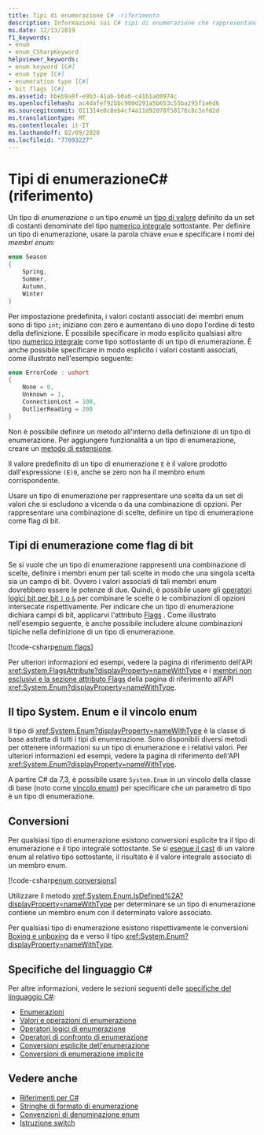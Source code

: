 ```yaml
---
title: Tipi di enumerazione C# -riferimento
description: Informazioni sui C# tipi di enumerazione che rappresentano una scelta o una combinazione di scelte
ms.date: 12/13/2019
f1_keywords:
- enum
- enum_CSharpKeyword
helpviewer_keywords:
- enum keyword [C#]
- enum type [C#]
- enumeration type [C#]
- bit flags [C#]
ms.assetid: bbeb9a0f-e9b3-41ab-b0a6-c41b1a08974c
ms.openlocfilehash: ac4dafef92bbc900d291a5b653c55ba295f1a6d6
ms.sourcegitcommit: 011314e0c8eb4cf4a11d92078f58176c8c3efd2d
ms.translationtype: MT
ms.contentlocale: it-IT
ms.lasthandoff: 02/09/2020
ms.locfileid: "77093227"
---
```

# <a name="enumeration-types-c-reference"></a>Tipi di enumerazioneC# (riferimento)

Un tipo di *enumerazione* o un tipo *enum*è un [tipo di valore](value-types.md) definito da un set di costanti denominate del tipo [numerico integrale](integral-numeric-types.md) sottostante. Per definire un tipo di enumerazione, usare la parola chiave `enum` e specificare i nomi dei *membri enum*:

```csharp
enum Season
{
    Spring,
    Summer,
    Autumn,
    Winter
}
```

Per impostazione predefinita, i valori costanti associati dei membri enum sono di tipo `int`; iniziano con zero e aumentano di uno dopo l'ordine di testo della definizione. È possibile specificare in modo esplicito qualsiasi altro tipo [numerico integrale](integral-numeric-types.md) come tipo sottostante di un tipo di enumerazione. È anche possibile specificare in modo esplicito i valori costanti associati, come illustrato nell'esempio seguente:

```csharp
enum ErrorCode : ushort
{
    None = 0,
    Unknown = 1,
    ConnectionLost = 100,
    OutlierReading = 200
}
```

Non è possibile definire un metodo all'interno della definizione di un tipo di enumerazione. Per aggiungere funzionalità a un tipo di enumerazione, creare un [metodo di estensione](../../programming-guide/classes-and-structs/extension-methods.md).

Il valore predefinito di un tipo di enumerazione `E` è il valore prodotto dall'espressione `(E)0`, anche se zero non ha il membro enum corrispondente.

Usare un tipo di enumerazione per rappresentare una scelta da un set di valori che si escludono a vicenda o da una combinazione di opzioni. Per rappresentare una combinazione di scelte, definire un tipo di enumerazione come flag di bit.

## <a name="enumeration-types-as-bit-flags"></a>Tipi di enumerazione come flag di bit

Se si vuole che un tipo di enumerazione rappresenti una combinazione di scelte, definire i membri enum per tali scelte in modo che una singola scelta sia un campo di bit. Ovvero i valori associati di tali membri enum dovrebbero essere le potenze di due. Quindi, è possibile usare gli [operatori logici bit per bit `|` o `&`](../operators/bitwise-and-shift-operators.md#enumeration-logical-operators) per combinare le scelte o le combinazioni di opzioni intersecate rispettivamente. Per indicare che un tipo di enumerazione dichiara campi di bit, applicarvi l'attributo [Flags](xref:System.FlagsAttribute) . Come illustrato nell'esempio seguente, è anche possibile includere alcune combinazioni tipiche nella definizione di un tipo di enumerazione.

[!code-csharp[enum flags](~/samples/csharp/language-reference/builtin-types/EnumType.cs#Flags)]

Per ulteriori informazioni ed esempi, vedere la pagina di riferimento dell'API <xref:System.FlagsAttribute?displayProperty=nameWithType> e i [membri non esclusivi e la sezione attributo Flags](/dotnet/api/system.enum#non-exclusive-members-and-the-flags-attribute) della pagina di riferimento all'API <xref:System.Enum?displayProperty=nameWithType>.

## <a name="the-systemenum-type-and-enum-constraint"></a>Il tipo System. Enum e il vincolo enum

Il tipo di <xref:System.Enum?displayProperty=nameWithType> è la classe di base astratta di tutti i tipi di enumerazione. Sono disponibili diversi metodi per ottenere informazioni su un tipo di enumerazione e i relativi valori. Per ulteriori informazioni ed esempi, vedere la pagina di riferimento dell'API <xref:System.Enum?displayProperty=nameWithType>.

A partire C# da 7,3, è possibile usare `System.Enum` in un vincolo della classe di base (noto come [vincolo enum](../../programming-guide/generics/constraints-on-type-parameters.md#enum-constraints)) per specificare che un parametro di tipo è un tipo di enumerazione.

## <a name="conversions"></a>Conversioni

Per qualsiasi tipo di enumerazione esistono conversioni esplicite tra il tipo di enumerazione e il tipo integrale sottostante. Se si [esegue il cast](../operators/type-testing-and-cast.md#cast-operator-) di un valore enum al relativo tipo sottostante, il risultato è il valore integrale associato di un membro enum.

[!code-csharp[enum conversions](~/samples/csharp/language-reference/builtin-types/EnumType.cs#Conversions)]

Utilizzare il metodo <xref:System.Enum.IsDefined%2A?displayProperty=nameWithType> per determinare se un tipo di enumerazione contiene un membro enum con il determinato valore associato.

Per qualsiasi tipo di enumerazione esistono rispettivamente le conversioni [Boxing e unboxing](../../programming-guide/types/boxing-and-unboxing.md) da e verso il tipo <xref:System.Enum?displayProperty=nameWithType>.

## <a name="c-language-specification"></a>Specifiche del linguaggio C#

Per altre informazioni, vedere le sezioni seguenti delle [specifiche del linguaggio C#](~/_csharplang/spec/introduction.md):

- [Enumerazioni](~/_csharplang/spec/enums.md)
- [Valori e operazioni di enumerazione](~/_csharplang/spec/enums.md#enum-values-and-operations)
- [Operatori logici di enumerazione](~/_csharplang/spec/expressions.md#enumeration-logical-operators)
- [Operatori di confronto di enumerazione](~/_csharplang/spec/expressions.md#enumeration-comparison-operators)
- [Conversioni esplicite dell'enumerazione](~/_csharplang/spec/conversions.md#explicit-enumeration-conversions)
- [Conversioni di enumerazione implicite](~/_csharplang/spec/conversions.md#implicit-enumeration-conversions)

## <a name="see-also"></a>Vedere anche

- [Riferimenti per C#](../index.md)
- [Stringhe di formato di enumerazione](../../../standard/base-types/enumeration-format-strings.md)
- [Convenzioni di denominazione enum](../../../standard/design-guidelines/names-of-classes-structs-and-interfaces.md#naming-enumerations)
- [Istruzione switch](../keywords/switch.md)
